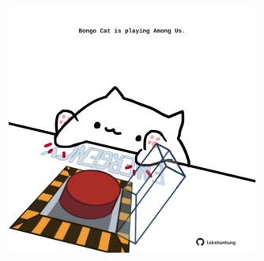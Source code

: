 <!-- built at 26/03/2023, 24:01:29 UTC -->
<p align="center">
  <img width="500" height="500" src="./ReadmeImage.svg">
</p>
